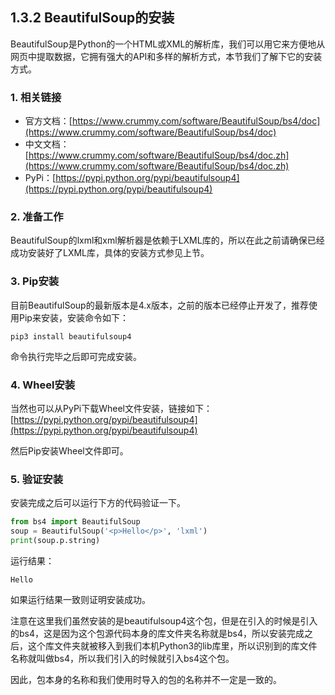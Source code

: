 ## 1.3.2 BeautifulSoup的安装

BeautifulSoup是Python的一个HTML或XML的解析库，我们可以用它来方便地从网页中提取数据，它拥有强大的API和多样的解析方式，本节我们了解下它的安装方式。

### 1. 相关链接

* 官方文档：[https://www.crummy.com/software/BeautifulSoup/bs4/doc](https://www.crummy.com/software/BeautifulSoup/bs4/doc)
* 中文文档：[https://www.crummy.com/software/BeautifulSoup/bs4/doc.zh](https://www.crummy.com/software/BeautifulSoup/bs4/doc.zh)
* PyPi：[https://pypi.python.org/pypi/beautifulsoup4](https://pypi.python.org/pypi/beautifulsoup4)

### 2. 准备工作

BeautifulSoup的lxml和xml解析器是依赖于LXML库的，所以在此之前请确保已经成功安装好了LXML库，具体的安装方式参见上节。

### 3. Pip安装

目前BeautifulSoup的最新版本是4.x版本，之前的版本已经停止开发了，推荐使用Pip来安装，安装命令如下：

```
pip3 install beautifulsoup4
```

命令执行完毕之后即可完成安装。

### 4. Wheel安装

当然也可以从PyPi下载Wheel文件安装，链接如下：
[https://pypi.python.org/pypi/beautifulsoup4](https://pypi.python.org/pypi/beautifulsoup4)

然后Pip安装Wheel文件即可。

### 5. 验证安装

安装完成之后可以运行下方的代码验证一下。

```python
from bs4 import BeautifulSoup
soup = BeautifulSoup('<p>Hello</p>', 'lxml')
print(soup.p.string)
```

运行结果：

```
Hello
```

如果运行结果一致则证明安装成功。

注意在这里我们虽然安装的是beautifulsoup4这个包，但是在引入的时候是引入的bs4，这是因为这个包源代码本身的库文件夹名称就是bs4，所以安装完成之后，这个库文件夹就被移入到我们本机Python3的lib库里，所以识别到的库文件名称就叫做bs4，所以我们引入的时候就引入bs4这个包。

因此，包本身的名称和我们使用时导入的包的名称并不一定是一致的。
